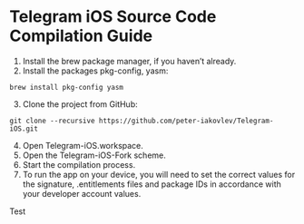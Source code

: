 # Telegram iOS Source Code Compilation Guide

1. Install the brew package manager, if you haven’t already.
2. Install the packages pkg-config, yasm:
```
brew install pkg-config yasm
```
3. Clone the project from GitHub:

```
git clone --recursive https://github.com/peter-iakovlev/Telegram-iOS.git
```
4. Open Telegram-iOS.workspace.
5. Open the Telegram-iOS-Fork scheme.
6. Start the compilation process.
7. To run the app on your device, you will need to set the correct values for the signature, .entitlements files and package IDs in accordance with your developer account values.

Test
